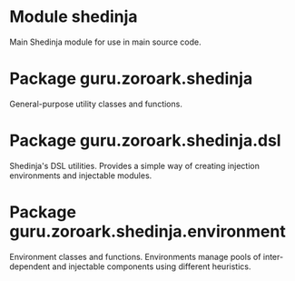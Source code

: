 # Module shedinja

Main Shedinja module for use in main source code.

# Package guru.zoroark.shedinja

General-purpose utility classes and functions.

# Package guru.zoroark.shedinja.dsl

Shedinja's DSL utilities. Provides a simple way of creating injection environments and injectable modules.

# Package guru.zoroark.shedinja.environment

Environment classes and functions. Environments manage pools of inter-dependent and injectable components using different heuristics.
